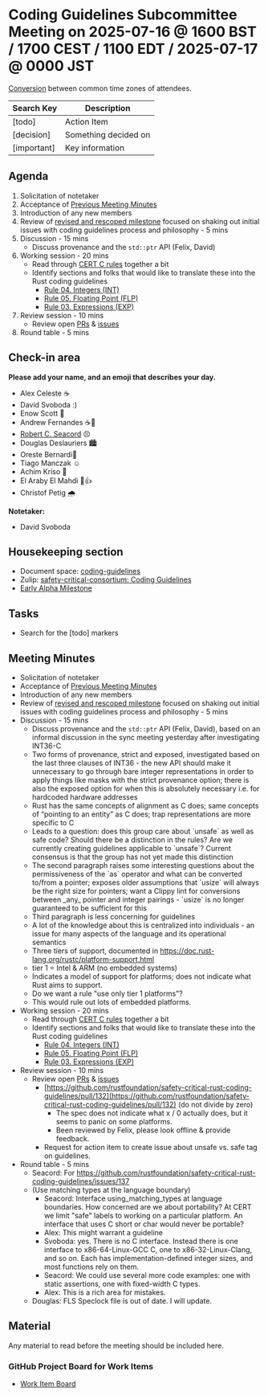 # **Coding Guidelines Subcommittee Meeting on 2025-07-16 @ 1600 BST / 1700 CEST / 1100 EDT / 2025-07-17 @ 0000 JST**

[Conversion](https://www.worldtimebuddy.com/?qm=1&lid=14,12,5,1850147&h=14&date=2025-7-16&sln=16-17&hf=1) between common time zones of attendees.

| Search Key | Description |
| ----- | ----- |
| \[todo\] | Action Item |
| \[decision\] | Something decided on |
| \[important\] | Key information |

## **Agenda**

1. Solicitation of notetaker  
2. Acceptance of [Previous Meeting Minutes](https://github.com/rustfoundation/safety-critical-rust-consortium/blob/main/subcommittee/coding-guidelines/meetings/2025-07-02/minutes.md)  
3. Introduction of any new members  
4. Review of [revised and rescoped milestone](https://github.com/rustfoundation/safety-critical-rust-coding-guidelines/milestone/1) focused on shaking out initial issues with coding guidelines process and philosophy \- 5 mins  
5. Discussion \- 15 mins  
   * Discuss provenance and the `std::ptr` API (Felix, David)  
6. Working session \- 20 mins  
   * Read through [CERT C rules](https://wiki.sei.cmu.edu/confluence/display/c/2+Rules) together a bit  
   * Identify sections and folks that would like to translate these into the Rust coding guidelines  
     * [Rule 04\. Integers (INT)](https://wiki.sei.cmu.edu/confluence/pages/viewpage.action?pageId=87152052)  
     * [Rule 05\. Floating Point (FLP)](https://wiki.sei.cmu.edu/confluence/pages/viewpage.action?pageId=87152181)  
     * [Rule 03\. Expressions (EXP)](https://wiki.sei.cmu.edu/confluence/pages/viewpage.action?pageId=87152200)  
7. Review session \- 10 mins  
   * Review open [PRs](https://github.com/rustfoundation/safety-critical-rust-coding-guidelines/pulls) & [issues](https://github.com/rustfoundation/safety-critical-rust-coding-guidelines/issues)  
8. Round table \- 5 mins

## **Check-in area**

**Please add your name, and an emoji that describes your day.**

* Alex Celeste ☕  
* David Svoboda :)  
* Enow Scott 🙂  
* Andrew Fernandes ☕🥱  
* [Robert C. Seacord](mailto:robert.seacord@woven-planet.global) 😣  
* Douglas Deslauriers 🏙️  
* Oreste Bernardi🫤  
* Tiago Manczak ☺️  
* Achim Kriso 🦆  
* El Araby El Mahdi 🌋👍  
* Christof Petig 🌧️

**Notetaker:**

* David Svoboda

## **Housekeeping section**

* Document space: [coding-guidelines](https://github.com/rustfoundation/safety-critical-rust-consortium/tree/main/subcommittee/coding-guidelines)  
* Zulip: [safety-critical-consortium: Coding Guidelines](https://rust-lang.zulipchat.com/#narrow/channel/445688-safety-critical-consortium/topic/Coding.20Guidelines)  
* [Early Alpha Milestone](https://github.com/rustfoundation/safety-critical-rust-coding-guidelines/milestone/1)

## **Tasks**

* Search for the \[todo\] markers

## **Meeting Minutes**

* Solicitation of notetaker  
* Acceptance of [Previous Meeting Minutes](https://github.com/rustfoundation/safety-critical-rust-consortium/blob/main/subcommittee/coding-guidelines/meetings/2025-07-02/minutes.md)  
* Introduction of any new members  
* Review of [revised and rescoped milestone](https://github.com/rustfoundation/safety-critical-rust-coding-guidelines/milestone/1) focused on shaking out initial issues with coding guidelines process and philosophy \- 5 mins  
* Discussion \- 15 mins  
  * Discuss provenance and the `std::ptr` API (Felix, David), based on an informal discussion in the sync meeting yesterday after investigating INT36-C  
  * Two forms of provenance, strict and exposed, investigated based on the last three clauses of INT36 \- the new API should make it unnecessary to go through bare integer representations in order to apply things like masks with the strict provenance option; there is also the exposed option for when this is absolutely necessary i.e. for hardcoded hardware addresses  
  * Rust has the same concepts of alignment as C does; same concepts of “pointing to an entity” as C does; trap representations are more specific to C  
  * Leads to a question: does this group care about \`unsafe\` as well as safe code? Should there be a distinction in the rules? Are we currently creating guidelines applicable to \`unsafe\`? Current consensus is that the group has not yet made this distinction  
  * The second paragraph raises some interesting questions about the permissiveness of the \`as\` operator and what can be converted to/from a pointer; exposes older assumptions that \`usize\` will always be the right size for pointers; want a Clippy lint for conversions between \_any\_ pointer and integer pairings \- \`usize\` is no longer guaranteed to be sufficient for this  
  * Third paragraph is less concerning for guidelines  
  * A lot of the knowledge about this is centralized into individuals \- an issue for many aspects of the language and its operational semantics  
  * Three tiers of support, documented in https://doc.rust-lang.org/rustc/platform-support.html  
  * tier 1 \= Intel & ARM (no embedded systems)  
  * Indicates a model of support for platforms; does not indicate what Rust aims to support.  
  * Do we want a rule "use only tier 1 platforms"?  
  * This would rule out lots of embedded platforms.  
* Working session \- 20 mins  
  * Read through [CERT C rules](https://wiki.sei.cmu.edu/confluence/display/c/2+Rules) together a bit  
  * Identify sections and folks that would like to translate these into the Rust coding guidelines  
    * [Rule 04\. Integers (INT)](https://wiki.sei.cmu.edu/confluence/pages/viewpage.action?pageId=87152052)  
    * [Rule 05\. Floating Point (FLP)](https://wiki.sei.cmu.edu/confluence/pages/viewpage.action?pageId=87152181)  
    * [Rule 03\. Expressions (EXP)](https://wiki.sei.cmu.edu/confluence/pages/viewpage.action?pageId=87152200)  
* Review session \- 10 mins  
  * Review open [PRs](https://github.com/rustfoundation/safety-critical-rust-coding-guidelines/pulls) & [issues](https://github.com/rustfoundation/safety-critical-rust-coding-guidelines/issues)  
    * [https://github.com/rustfoundation/safety-critical-rust-coding-guidelines/pull/132](https://github.com/rustfoundation/safety-critical-rust-coding-guidelines/pull/132) (do not divide by zero)  
      * The spec does not indicate what x / 0 actually does, but it seems to panic on some platforms.  
      * Been reviewed by Felix, please look offline & provide feedback.  
    * Request for action item to create issue about unsafe vs. safe tag on guidelines.  
* Round table \- 5 mins  
  * Seacord: For https://github.com/rustfoundation/safety-critical-rust-coding-guidelines/issues/137  
  * (Use matching types at the language boundary)  
    * Seacord: Interface using\_matching\_types at language boundaries. How concerned are we about portability? At CERT we limit "safe" labels to working on a particular platform. An interface that uses C short or char would never be portable?  
    * Alex: This might warrant a guideline  
    * Svoboda: yes. There is no C interface. Instead there is one interface to x86-64-Linux-GCC C, one to x86-32-Linux-Clang, and so on. Each has implementation-defined integer sizes, and most functions rely on them.  
    * Seacord: We could use several more code examples: one with static assertions, one with fixed-width C types.  
    * Alex: This is a rich area for mistakes.  
  * Douglas: FLS Speclock file is out of date.  I will update.

## **Material**

Any material to read before the meeting should be included here.

### **GitHub Project Board for Work Items**

* [Work Item Board](https://github.com/orgs/rustfoundation/projects/1)

